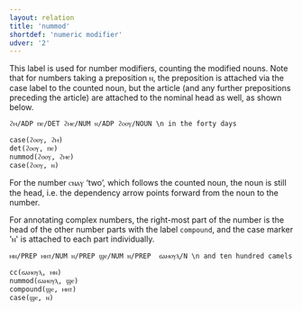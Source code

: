 ```yaml
---
layout: relation
title: 'nummod'
shortdef: 'numeric modifier'
udver: '2'
---
```


This label is used for number modifiers, counting the modified nouns. Note that for numbers taking a preposition ⲛ, the preposition is attached via the case label to the counted noun, but the article (and any further prepositions preceding the article) are attached to the nominal head as well, as shown below.

~~~ sdparse 
ϩⲙ/ADP ⲡⲉ/DET ϩⲙⲉ/NUM ⲛ/ADP ϩⲟⲟⲩ/NOUN \n in the forty days

case(ϩⲟⲟⲩ, ϩⲙ)
det(ϩⲟⲟⲩ, ⲡⲉ)
nummod(ϩⲟⲟⲩ, ϩⲙⲉ)
case(ϩⲟⲟⲩ, ⲛ)
~~~

For the number ⲥⲛⲁⲩ ‘two’, which follows the counted noun, the noun is still the head, i.e. the dependency arrow points forward from the noun to the number.

For annotating complex numbers, the right-most part of the number is the head of the other number parts with the label `compound`, and the case marker 'ⲛ' is attached to each part individually. 


~~~ sdparse 
ⲙⲛ/PREP ⲙⲏⲧ/NUM ⲛ/PREP ϣⲉ/NUM ⲛ/PREP  ϭⲁⲙⲟⲩⲗ/N \n and ten hundred camels

cc(ϭⲁⲙⲟⲩⲗ, ⲙⲛ)
nummod(ϭⲁⲙⲟⲩⲗ, ϣⲉ)
compound(ϣⲉ, ⲙⲏⲧ)
case(ϣⲉ, ⲛ)

~~~
<!-- Interlanguage links updated Út zář 29 20:31:58 CEST 2020 -->

